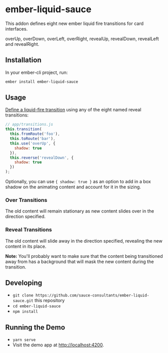 # ember-liquid-sauce

This addon defines eight new ember liquid fire transitions for card interfaces.

overUp, overDown, overLeft, overRight, revealUp, revealDown, revealLeft and revealRight.

## Installation

In your ember-cli project, run:

```bash
ember install ember-liquid-sauce
```

## Usage

[Define a liquid-fire transition](https://ef4.github.io/liquid-fire/#/transition-map) using any of the eight named reveal transitions:

```javascript
// app/transitions.js
this.transition(
  this.fromRoute('foo'),
  this.toRoute('bar'),
  this.use('overUp', {
    shadow: true
  }),
  this.reverse('revealDown', {
    shadow: true
  })
);
```

Optionally, you can use `{ shadow: true }` as an option to add in a box shadow on the animating content and account for it in the sizing.

### Over Transitions

The old content will remain stationary as new content slides over in the direction specified.

### Reveal Transitions

The old content will slide away in the direction specified, revealing the new content in its place.

**Note:** You'll probably want to make sure that the content being transitioned away from has a background that will mask the new content during the transition.

## Developing

- `git clone https://github.com/sauce-consultants/ember-liquid-sauce.git` this repository
- `cd ember-liquid-sauce`
- `npm install`

## Running the Demo

- `yarn serve`
- Visit the demo app at <http://localhost:4200>.

